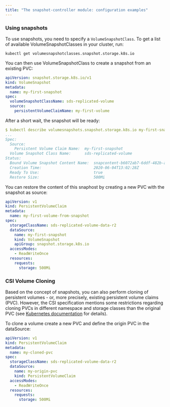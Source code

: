 ```yaml
---
title: "The snapshot-controller module: configuration examples"
---
```


### Using snapshots

To use snapshots, you need to specify a `VolumeSnapshotClass`.
To get a list of available VolumeSnapshotClasses in your cluster, run:

```shell
kubectl get volumesnapshotclasses.snapshot.storage.k8s.io
```

You can then use VolumeSnapshotClass to create a snapshot from an existing PVC:

```yaml
apiVersion: snapshot.storage.k8s.io/v1
kind: VolumeSnapshot
metadata:
  name: my-first-snapshot
spec:
  volumeSnapshotClassName: sds-replicated-volume
  source:
    persistentVolumeClaimName: my-first-volume
```

After a short wait, the snapshot will be ready:

```yaml
$ kubectl describe volumesnapshots.snapshot.storage.k8s.io my-first-snapshot
...
Spec:
  Source:
    Persistent Volume Claim Name:  my-first-snapshot
  Volume Snapshot Class Name:      sds-replicated-volume
Status:
  Bound Volume Snapshot Content Name:  snapcontent-b6072ab7-6ddf-482b-a4e3-693088136d2c
  Creation Time:                       2020-06-04T13:02:28Z
  Ready To Use:                        true
  Restore Size:                        500Mi
```

You can restore the content of this snaphost by creating a new PVC with the snapshot as source:

```yaml
apiVersion: v1
kind: PersistentVolumeClaim
metadata:
  name: my-first-volume-from-snapshot
spec:
  storageClassName: sds-replicated-volume-data-r2
  dataSource:
    name: my-first-snapshot
    kind: VolumeSnapshot
    apiGroup: snapshot.storage.k8s.io
  accessModes:
    - ReadWriteOnce
  resources:
    requests:
      storage: 500Mi
```

### CSI Volume Cloning

Based on the concept of snapshots, you can also perform cloning of persistent volumes - or, more precisely, existing persistent volume claims (PVC).
However, the CSI specification mentions some restrictions regarding cloning PVCs in different namespace and storage classes than the original PVC
(see [Kubernetes documentation](https://kubernetes.io/docs/concepts/storage/volume-pvc-datasource/) for details).

To clone a volume create a new PVC and define the origin PVC in the dataSource:

```yaml
apiVersion: v1
kind: PersistentVolumeClaim
metadata:
  name: my-cloned-pvc
spec:
  storageClassName: sds-replicated-volume-data-r2
  dataSource:
    name: my-origin-pvc
    kind: PersistentVolumeClaim
  accessModes:
    - ReadWriteOnce
  resources:
    requests:
      storage: 500Mi
```

